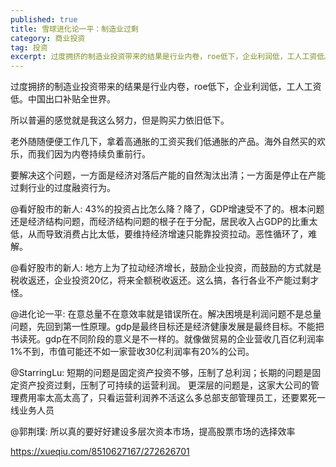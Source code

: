```yaml
---
published: true
title: 雪球进化论一平：制造业过剩
category: 商业投资
tag: 投资
excerpt: 过度拥挤的制造业投资带来的结果是行业内卷，roe低下，企业利润低，工人工资低。要解决这个问题，一方面是经济对落后产能的自然淘汰出清；一方面是停止在产能过剩行业的过度融资行为。
---
```

过度拥挤的制造业投资带来的结果是行业内卷，roe低下，企业利润低，工人工资低。中国出口补贴全世界。

所以普遍的感觉就是我这么努力，但是购买力依旧低下。

老外随随便便工作几下，拿着高通胀的工资买我们低通胀的产品。海外自然买的欢乐，而我们因为内卷持续负重前行。

要解决这个问题，一方面是经济对落后产能的自然淘汰出清；一方面是停止在产能过剩行业的过度融资行为。

@看好股市的新人: 43%的投资占比怎么降？降了，GDP增速受不了的。根本问题还是经济结构问题，而经济结构问题的根子在于分配，居民收入占GDP的比重太低，从而导致消费占比太低，要维持经济增速只能靠投资拉动。恶性循环了，难解。

@看好股市的新人: 地方上为了拉动经济增长，鼓励企业投资，而鼓励的方式就是税收返还，企业投资20亿，将来全额税收返还。这么搞，各行各业不产能过剩才怪。

@进化论一平: 在意总量不在意效率就是错误所在。解决困境是利润问题不是总量问题，先回到第一性原理。gdp是最终目标还是经济健康发展是最终目标。不能把书读死。gdp在不同阶段的意义是不一样的。就像做贸易的企业营收几百亿利润率1%不到，市值可能还不如一家营收30亿利润率有20%的公司。

@StarringLu: 短期的问题是固定资产投资不够，压制了总利润；长期的问题是固定资产投资过剩，压制了可持续的运营利润。
更深层的问题是，这家大公司的管理费用率太高太高了，只看运营利润养不活这么多总部支部管理员工，还要累死一线业务人员

@郭荆璞: 所以真的要好好建设多层次资本市场，提高股票市场的选择效率

https://xueqiu.com/8510627167/272626701
